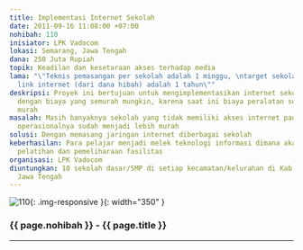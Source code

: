 ```yaml
---
title: Implementasi Internet Sekolah
date: 2011-09-16 11:08:00 +07:00
nohibah: 110
inisiator: LPK Vadocom
lokasi: Semarang, Jawa Tengah
dana: 250 Juta Rupiah
topik: Keadilan dan kesetaraan akses terhadap media
lama: "\"Teknis pemasangan per sekolah adalah 1 minggu, \ntarget sekolah-sekolah mendapat
  link internet (dari dana hibah) adalah 1 tahun\""
deskripsi: Proyek ini bertujuan untuk mengimplementasikan internet sekolah tetapi
  dengan biaya yang semurah mungkin, karena saat ini biaya peralatan sudah jauh lebih
  murah
masalah: Masih banyaknya sekolah yang tidak memiliki akses internet padahal biaya
  operasionalnya sudah menjadi lebih murah
solusi: Dengan memasang jaringan internet diberbagai sekolah
keberhasilan: Para pelajar menjadi melek teknologi informasi dimana akan terus dilakukan
  pelatihan dan pemeliharaan fasilitas
organisasi: LPK Vadocom
diuntungkan: 10 sekolah dasar/SMP di setiap kecamatan/kelurahan di Kab. Semarang,
  Jawa Tengah
---
```


![110](/static/img/hibahcmb/110.png){: .img-responsive }{: width="350" }

### {{ page.nohibah }} - {{ page.title }}

---
